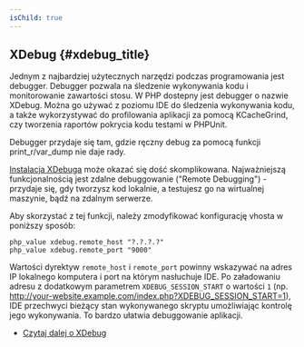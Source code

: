 ```yaml
---
isChild: true
---
```


## XDebug {#xdebug_title}

Jednym z najbardziej użytecznych narzędzi podczas programowania jest debugger. Debugger pozwala na śledzenie
wykonywania kodu i monitorowanie zawartości stosu. W PHP dostepny jest debugger o nazwie XDebug. Można go używać z
poziomu IDE do śledzenia wykonywania kodu, a także wykorzystywać do profilowania aplikacji za pomocą KCacheGrind, czy
tworzenia raportów pokrycia kodu testami w PHPUnit. 

Debugger przydaje się tam, gdzie ręczny debug za pomocą funkcji print_r/var_dump nie daje rady.

[Instalacja XDebuga][xdebug-install] może okazać się dość skomplikowana. Najważniejszą funkcjonalnością jest zdalne
debuggowanie ("Remote Debugging") - przydaje się, gdy tworzysz kod lokalnie, a testujesz go na wirtualnej maszynie, bądź
na zdalnym serwerze.

Aby skorzystać z tej funkcji, należy zmodyfikować konfigurację vhosta w poniższy sposób:

    php_value xdebug.remote_host "?.?.?.?"
    php_value xdebug.remote_port "9000"

Wartości dyrektyw `remote_host` i `remote_port` powinny wskazywać na adres IP lokalnego komputera i port na którym
nasłuchuje IDE. Po załadowaniu adresu z dodatkowym parametrem `XDEBUG_SESSION_START` o wartości `1`
(np. http://your-website.example.com/index.php?XDEBUG_SESSION_START=1), IDE przechwyci bieżący stan wykonywanego
skryptu umożliwiając kontrolę jego wykonywania. To bardzo ułatwia debuggowanie aplikacji.

 * [Czytaj dalej o XDebug][xdebug-docs]

[xdebug-docs]: http://xdebug.org/docs/
[xdebug-install]: http://xdebug.org/docs/install
